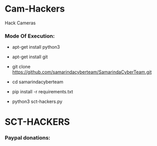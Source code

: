 # Cam-Hackers

Hack Cameras

<h3> Mode Of Execution: </h3>

* apt-get install python3

* apt-get install git

* git clone https://github.com/samarindacyberteam/SamarindaCyberTeam.git

* cd samarindacyberteam

* pip install -r requirements.txt

* python3 sct-hackers.py

# SCT-HACKERS


<h3> Paypal donations: </h3>

